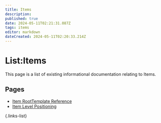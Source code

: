 ```yaml
---
title: Items
description: 
published: true
date: 2024-05-11T02:21:31.087Z
tags: items
editor: markdown
dateCreated: 2024-05-11T02:20:33.214Z
---
```


# List:Items
This page is a list of existing informational documentation relating to Items.

## Pages
- [Item RootTemplate Reference](Item-RootTemplate-Reference)
- [Item Level Positioning](Item-Level-Positioning)

{.links-list}